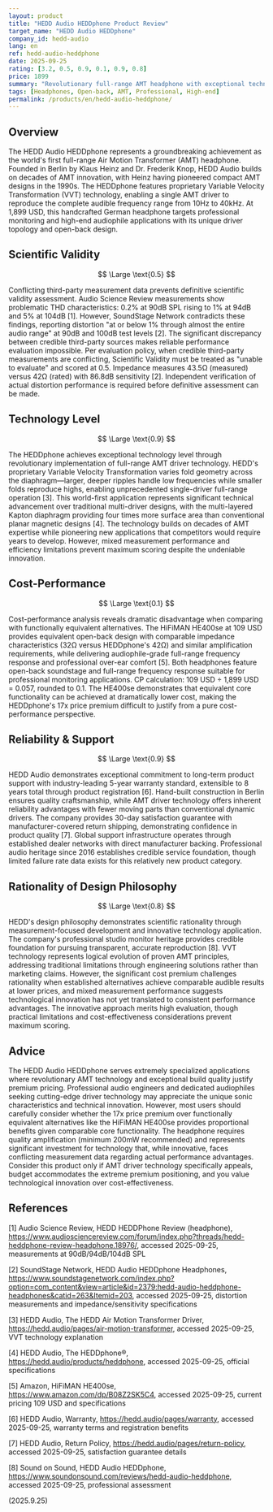 ```yaml
---
layout: product
title: "HEDD Audio HEDDphone Product Review"
target_name: "HEDD Audio HEDDphone"
company_id: hedd-audio
lang: en
ref: hedd-audio-heddphone
date: 2025-09-25
rating: [3.2, 0.5, 0.9, 0.1, 0.9, 0.8]
price: 1899
summary: "Revolutionary full-range AMT headphone with exceptional technology but extremely poor cost-performance ratio"
tags: [Headphones, Open-back, AMT, Professional, High-end]
permalink: /products/en/hedd-audio-heddphone/
---
```


## Overview

The HEDD Audio HEDDphone represents a groundbreaking achievement as the world's first full-range Air Motion Transformer (AMT) headphone. Founded in Berlin by Klaus Heinz and Dr. Frederik Knop, HEDD Audio builds on decades of AMT innovation, with Heinz having pioneered compact AMT designs in the 1990s. The HEDDphone features proprietary Variable Velocity Transformation (VVT) technology, enabling a single AMT driver to reproduce the complete audible frequency range from 10Hz to 40kHz. At 1,899 USD, this handcrafted German headphone targets professional monitoring and high-end audiophile applications with its unique driver topology and open-back design.

## Scientific Validity

$$ \Large \text{0.5} $$

Conflicting third-party measurement data prevents definitive scientific validity assessment. Audio Science Review measurements show problematic THD characteristics: 0.2% at 90dB SPL rising to 1% at 94dB and 5% at 104dB [1]. However, SoundStage Network contradicts these findings, reporting distortion "at or below 1% through almost the entire audio range" at 90dB and 100dB test levels [2]. The significant discrepancy between credible third-party sources makes reliable performance evaluation impossible. Per evaluation policy, when credible third-party measurements are conflicting, Scientific Validity must be treated as "unable to evaluate" and scored at 0.5. Impedance measures 43.5Ω (measured) versus 42Ω (rated) with 86.8dB sensitivity [2]. Independent verification of actual distortion performance is required before definitive assessment can be made.

## Technology Level

$$ \Large \text{0.9} $$

The HEDDphone achieves exceptional technology level through revolutionary implementation of full-range AMT driver technology. HEDD's proprietary Variable Velocity Transformation varies fold geometry across the diaphragm—larger, deeper ripples handle low frequencies while smaller folds reproduce highs, enabling unprecedented single-driver full-range operation [3]. This world-first application represents significant technical advancement over traditional multi-driver designs, with the multi-layered Kapton diaphragm providing four times more surface area than conventional planar magnetic designs [4]. The technology builds on decades of AMT expertise while pioneering new applications that competitors would require years to develop. However, mixed measurement performance and efficiency limitations prevent maximum scoring despite the undeniable innovation.

## Cost-Performance

$$ \Large \text{0.1} $$

Cost-performance analysis reveals dramatic disadvantage when comparing with functionally equivalent alternatives. The HiFiMAN HE400se at 109 USD provides equivalent open-back design with comparable impedance characteristics (32Ω versus HEDDphone's 42Ω) and similar amplification requirements, while delivering audiophile-grade full-range frequency response and professional over-ear comfort [5]. Both headphones feature open-back soundstage and full-range frequency response suitable for professional monitoring applications. CP calculation: 109 USD ÷ 1,899 USD = 0.057, rounded to 0.1. The HE400se demonstrates that equivalent core functionality can be achieved at dramatically lower cost, making the HEDDphone's 17x price premium difficult to justify from a pure cost-performance perspective.

## Reliability & Support

$$ \Large \text{0.9} $$

HEDD Audio demonstrates exceptional commitment to long-term product support with industry-leading 5-year warranty standard, extensible to 8 years total through product registration [6]. Hand-built construction in Berlin ensures quality craftsmanship, while AMT driver technology offers inherent reliability advantages with fewer moving parts than conventional dynamic drivers. The company provides 30-day satisfaction guarantee with manufacturer-covered return shipping, demonstrating confidence in product quality [7]. Global support infrastructure operates through established dealer networks with direct manufacturer backing. Professional audio heritage since 2016 establishes credible service foundation, though limited failure rate data exists for this relatively new product category.

## Rationality of Design Philosophy

$$ \Large \text{0.8} $$

HEDD's design philosophy demonstrates scientific rationality through measurement-focused development and innovative technology application. The company's professional studio monitor heritage provides credible foundation for pursuing transparent, accurate reproduction [8]. VVT technology represents logical evolution of proven AMT principles, addressing traditional limitations through engineering solutions rather than marketing claims. However, the significant cost premium challenges rationality when established alternatives achieve comparable audible results at lower prices, and mixed measurement performance suggests technological innovation has not yet translated to consistent performance advantages. The innovative approach merits high evaluation, though practical limitations and cost-effectiveness considerations prevent maximum scoring.

## Advice

The HEDD Audio HEDDphone serves extremely specialized applications where revolutionary AMT technology and exceptional build quality justify premium pricing. Professional audio engineers and dedicated audiophiles seeking cutting-edge driver technology may appreciate the unique sonic characteristics and technical innovation. However, most users should carefully consider whether the 17x price premium over functionally equivalent alternatives like the HiFiMAN HE400se provides proportional benefits given comparable core functionality. The headphone requires quality amplification (minimum 200mW recommended) and represents significant investment for technology that, while innovative, faces conflicting measurement data regarding actual performance advantages. Consider this product only if AMT driver technology specifically appeals, budget accommodates the extreme premium positioning, and you value technological innovation over cost-effectiveness.

## References

[1] Audio Science Review, HEDD HEDDPhone Review (headphone), https://www.audiosciencereview.com/forum/index.php?threads/hedd-heddphone-review-headphone.18976/, accessed 2025-09-25, measurements at 90dB/94dB/104dB SPL

[2] SoundStage Network, HEDD Audio HEDDphone Headphones, https://www.soundstagenetwork.com/index.php?option=com_content&view=article&id=2379:hedd-audio-heddphone-headphones&catid=263&Itemid=203, accessed 2025-09-25, distortion measurements and impedance/sensitivity specifications

[3] HEDD Audio, The HEDD Air Motion Transformer Driver, https://hedd.audio/pages/air-motion-transformer, accessed 2025-09-25, VVT technology explanation

[4] HEDD Audio, The HEDDphone®, https://hedd.audio/products/heddphone, accessed 2025-09-25, official specifications

[5] Amazon, HiFiMAN HE400se, https://www.amazon.com/dp/B08Z2SK5C4, accessed 2025-09-25, current pricing 109 USD and specifications

[6] HEDD Audio, Warranty, https://hedd.audio/pages/warranty, accessed 2025-09-25, warranty terms and registration benefits

[7] HEDD Audio, Return Policy, https://hedd.audio/pages/return-policy, accessed 2025-09-25, satisfaction guarantee details

[8] Sound on Sound, HEDD Audio HEDDphone, https://www.soundonsound.com/reviews/hedd-audio-heddphone, accessed 2025-09-25, professional assessment

(2025.9.25)